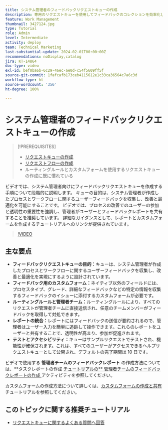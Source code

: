 ```yaml
---
title: システム管理者のフィードバックリクエストキューの作成
description: 専用のリクエストキューを使用してフィードバックのコレクションを効率化し、詳細な入力用のカスタムフォーム、管理者チームへの直接的な送信に対するルーティングルール、実用的なインサイト用のレポートの統合を利用し、デフォルトで 10 日間の完了期間を含むアクセス可能なヘルプリクエストキューの公開を行います。
feature: Work Management
thumbnail: 3427124.jpg
type: Tutorial
role: Admin
level: Intermediate
activity: deploy
team: Technical Marketing
last-substantial-update: 2024-02-01T00:00:00Z
recommendations: noDisplay,catalog
jira: KT-14864
doc-type: video
exl-id: bef0ba6b-6c29-46ec-ae0d-c54f5609ff5f
source-git-commit: 1fafcafb173ceb4115612e1c33ca36564c7a6c3d
workflow-type: ht
source-wordcount: '356'
ht-degree: 100%

---
```


# システム管理者のフィードバックリクエストキューの作成

>[!PREREQUISITES]
>
>* [リクエストキューの作成](https://experienceleague.adobe.com/docs/workfront-learn/tutorials-workfront/manage-work/request-queues/create-a-request-queue.html?lang=ja)
>* [リクエストフローの作成](https://experienceleague.adobe.com/docs/workfront-learn/tutorials-workfront/manage-work/request-queues/create-a-request-flow.html?lang=ja)
>* ルーティングルールとカスタムフォームを使用するリクエストキューの作成に既に慣れている

ビデオでは、システム管理者向けにフィードバックリクエストキューを作成する手順について段階的に説明します。
キューの目的は、システム管理者が作成したプロセスとワークフローに関するユーザーフィードバックを収集し、改善と最適化を可能にすることです。
ビデオでは、プロセスの改善でのユーザーの参加と透明性の重要性を強調し、管理者がユーザーとフィードバックレポートを共有することを推奨しています。
詳細なガイダンスとして、レポートとカスタムフォームを作成するチュートリアルへのリンクが提供されています。


>[!VIDEO](https://video.tv.adobe.com/v/3427124/?quality=12&learn=on)

## 主な要点

* **フィードバックリクエストキューの目的：**&#x200B;キューは、システム管理者が作成したプロセスとワークフローに関するユーザーフィードバックを収集し、改善と最適化を実現にするように設計されています。
* **フィードバック用のカスタムフォーム：**&#x200B;ネイティブ以外のフィールドには、プロセスタイプ、グレード、詳細なフィードバックなどの特定の情報を収集するフィードバックのイシューに添付するカスタムフォームが必要です。
* **ルーティングルールと管理者チーム：**&#x200B;ルーティングルールにより、すべてのリクエストが管理者チームに直接送信され、任意のチームメンバーがフィードバックを取得して対処できます。
* **レポートの統合：**&#x200B;レポートにはフィードバックの送信が要約されるので、管理者はユーザー入力を簡単に追跡して操作できます。これらのレポートをユーザーと共有することで、透明性が高まり、参加が促進されます。
* **テストとアクセシビリティ：**&#x200B;キューはサンプルリクエストでテストされ、機能性が確保されます。これは、すべてのユーザーがアクセスできるヘルプリクエストキューとして公開され、デフォルトの完了期間は 10 日です。


ビデオで使用する **管理者チームのフィードバックレポート** の作成方法については、**タスクレポートの作成 [ チュートリアルの** 管理者チームのフィードバックレポートの作成 ](https://experienceleague.adobe.com/ja/docs/workfront-learn/tutorials-workfront/reporting/basic-reporting/create-a-task-report#activity-2-create-an-admin-team-feedback-report) アクティビティを参照してください。

カスタムフォームの作成方法について詳しくは、[カスタムフォームの作成と共有](https://experienceleague.adobe.com/docs/workfront-learn/tutorials-workfront/custom-data/custom-forms/custom-forms-creating-and-sharing-a-custom-form.html?lang=ja)チュートリアルを参照してください。

## このトピックに関する推奨チュートリアル

* [リクエストキューに関するよくある質問へ回答](/help/manage-work/request-queues/request-queue-faq.md)
